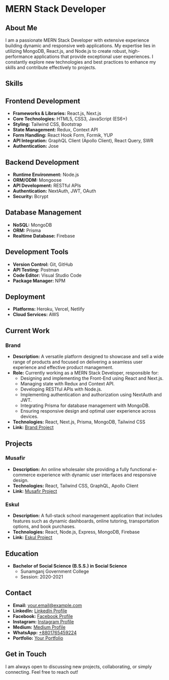 # MERN Stack Developer

## About Me

I am a passionate MERN Stack Developer with extensive experience building dynamic and responsive web applications. My expertise lies in utilizing MongoDB, React.js, and Node.js to create robust, high-performance applications that provide exceptional user experiences. I constantly explore new technologies and best practices to enhance my skills and contribute effectively to projects.

## Skills

## Frontend Development
- **Frameworks & Libraries:** React.js, Next.js
- **Core Technologies:** HTML5, CSS3, JavaScript (ES6+)
- **Styling:** Tailwind CSS, Bootstrap
- **State Management:** Redux, Context API
- **Form Handling:** React Hook Form, Formik, YUP
- **API Integration:** GraphQL Client (Apollo Client), React Query, SWR
- **Authentication:** Jose

## Backend Development
- **Runtime Environment:** Node.js
- **ORM/ODM:** Mongoose
- **API Development:** RESTful APIs
- **Authentication:** NextAuth, JWT, OAuth
- **Security:** Bcrypt

## Database Management
- **NoSQL:** MongoDB
- **ORM:** Prisma
- **Realtime Database:** Firebase

## Development Tools
- **Version Control:** Git, GitHub
- **API Testing:** Postman
- **Code Editor:** Visual Studio Code
- **Package Manager:** NPM

## Deployment
- **Platforms:** Heroku, Vercel, Netlify
- **Cloud Services:** AWS

## Current Work

### Brand
- **Description:** A versatile platform designed to showcase and sell a wide range of products and focused on delivering a seamless user experience and effective product management.
- **Role:** Currently working as a MERN Stack Developer, responsible for:
  - Designing and implementing the Front-End using React and Next.js.
  - Managing state with Redux and Context API.
  - Developing RESTful APIs with Node.js.
  - Implementing authentication and authorization using NextAuth and JWT.
  - Integrating Prisma for database management with MongoDB.
  - Ensuring responsive design and optimal user experience across devices.
- **Technologies:** React, Next.js, Prisma, MongoDB, Tailwind CSS
- **Link:** [Brand Project](https://brand-rukon.vercel.app)

## Projects

### Musafir
- **Description:** An online wholesaler site providing a fully functional e-commerce experience with dynamic user interfaces and responsive design.
- **Technologies:** React, Tailwind CSS, GraphQL, Apollo Client
- **Link:** [Musafir Project](https://www.musafira2z.com)

### Eskul
- **Description:** A full-stack school management application that includes features such as dynamic dashboards, online tutoring, transportation options, and book purchases.
- **Technologies:** React, Node.js, Express, MongoDB, Firebase
- **Link:** [Eskul Project](https://eskul-avengers.web.app/)

## Education

- **Bachelor of Social Science (B.S.S.) in Social Science**
  - Sunamganj Government College
  - Session: 2020-2021

## Contact

- **Email:** your.email@example.com  <!-- Replace with your actual email -->
- **LinkedIn:** [LinkedIn Profile](https://www.linkedin.com/in/rukonpro)
- **Facebook:** [Facebook Profile](https://www.facebook.com/rukonpro)
- **Instagram:** [Instagram Profile](https://www.instagram.com/rukonpro)
- **Medium:** [Medium Profile](https://medium.com/@rukonpro)
- **WhatsApp:** [+8801765459224](https://wa.me/+8801765459224)
- **Portfolio:** [Your Portfolio](https://rukonpro.vercel.app)

## Get in Touch

I am always open to discussing new projects, collaborating, or simply connecting. Feel free to reach out!
